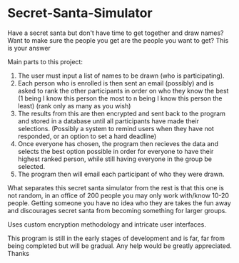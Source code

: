 # Secret-Santa-Simulator
Have a secret santa but don't have time to get together and draw names? Want to make sure the people you get are the people you want to get? This is your answer

Main parts to this project:

1. The user must input a list of names to be drawn (who is participating).
2. Each person who is enrolled is then sent an email (possibly) and is asked to rank the other participants in order on who they know the best (1 being I know this person the most to n being I know this person the least) (rank only as many as you wish)
3. The results from this are then encrypted and sent back to the program and stored in a database until all participants have made their selections. (Possibly a system to remind users when they have not responded, or an option to set a hard deadline)
4. Once everyone has chosen, the program then recieves the data and selects the best option possible in order for everyone to have their highest ranked person, while still having everyone in the group be selected.
5. The program then will email each participant of who they were drawn.

What separates this secret santa simulator from the rest is that this one is not random, in an office of 200 people you may only work with/know 10-20 people. Getting someone you have no idea who they are takes the fun away and discourages secret santa from becoming something for larger groups. 

Uses custom encryption methodology and intricate user interfaces.

This program is still in the early stages of development and is far, far from being completed but will be gradual. Any help would be greatly appreciated. Thanks
